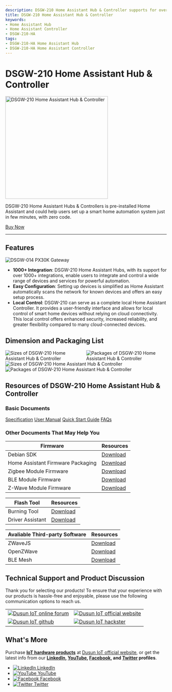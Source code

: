 ```yaml
---
description: DSGW-210 Home Assistant Hub & Controller supports for over 1000+ device and service integrations, and can be used as a local hub controller. Its operation is simplified by just automatically scanning the network for known devices and offers an easy setup process.
title: DSGW-210 Home Assistant Hub & Controller  
keywords:
- Home Assistant Hub
- Home Assistant Controller
- DSGW-210-HA
tags:
- DSGW-210-HA Home Assistant Hub
- DSGW-210-HA Home Assistant Controller
---
```

<link rel='stylesheet'  href='../../../src/css/custom.css' />

# DSGW-210 Home Assistant Hub & Controller  

<div style={{ display: 'flex', justifyContent: 'center' }}>
  <img src="https://www.dusuniot.com/wp-content/uploads/2023/07/DSGW-210-F-1.jpg.webp" alt="DSGW-210 Home Assistant Hub & Controller" width="320" height="320" style={{ marginBottom: '20px' }} />
</div>

DSGW-210 Home Assistant Hubs & Controllers is pre-installed Home Assistant and could help users set up a smart home automation system just in few minutes, with zero code. 

<div style={{ display: 'flex', justifyContent: 'center' }}>
  <a href="https://www.dusuniot.com/product/dsgw-210-home-assistant-zigbee-gateway/" style={{ display: 'inline-block', backgroundColor: '#F6940B', color: '#ffffff', padding: '10px 20px', textDecoration: 'none', borderRadius: '4px' }}>Buy Now</a>
</div>

***

## Features  

<div style={{ textAlign: 'center' }}>
    <img src="https://www.dusuniot.com/wp-content/uploads/2023/10/dsgw-210-home-assistant-hub-controller.jpg" alt="DSGW-014 PX30K Gateway" />
</div>

- **1000+ Integration**: DSGW-210 Home Assistant Hubs, with its support for over 1000+ integrations, enable users to integrate and control a wide range of devices and services for powerful automation.
- **Easy Configuration**: Setting up devices is simplified as Home Assistant automatically scans the network for known devices and offers an easy setup process.  
- **Local Control**: DSGW-210 can serve as a complete local Home Assistant Controller. It provides a user-friendly interface and allows for local control of smart home devices without relying on cloud connectivity. This local control offers enhanced security, increased reliability, and greater flexibility compared to many cloud-connected devices.   

## Dimension and Packaging List  
<div style="display: flex; justify-content: center;">
  <img src="https://www.dusuniot.com/wp-content/uploads/2022/07/dsgw-210-Dimension-1024x429.png.webp" alt="Sizes of DSGW-210 Home Assistant Hub & Controller" style="max-width: 50%; height: auto; margin-right: 10px;">
  <img src="https://www.dusuniot.com/wp-content/uploads/2023/03/Package-List.jpg.webp" alt="Packages of DSGW-210 Home Assistant Hub & Controller" style="max-width: 50%; height: auto; margin-left: 10px;">
</div>

<div style={{ display: 'flex', justifyContent: 'center' }}>
  <img src="https://www.dusuniot.com/wp-content/uploads/2022/07/dsgw-210-Dimension-1024x429.png.webp" alt="Sizes of DSGW-210 Home Assistant Hub & Controller" style={{ maxWidth: '50%', height: 'auto', marginRight: '10px' }} />
  <img src="https://www.dusuniot.com/wp-content/uploads/2023/03/Package-List.jpg.webp" alt="Packages of DSGW-210 Home Assistant Hub & Controller" style={{ maxWidth: '50%', height: 'auto', marginLeft: '10px' }} />
</div>

## Resources of DSGW-210 Home Assistant Hub & Controller  
### Basic Documents  

<div class="custom-links">
  <a href="https://wiki.dusuniot.com/iot_gateway_with_applications/dsgw-210-rk3328-home-assistant-gateway/specification">Specification</a>
  <a href="https://wiki.dusuniot.com/iot_gateway_with_applications/dsgw-210-rk3328-home-assistant-gateway/user-manual">User Manual</a>
  <a href="https://wiki.dusuniot.com/iot_gateway_with_applications/dsgw-210-rk3328-home-assistant-gateway/quick-start-guide">Quick Start Guide</a>
  <a href="https://wiki.dusuniot.com/iot_gateway_with_applications/dsgw-210-rk3328-home-assistant-gateway/faqs">FAQs</a> 
</div>

### Other Documents That May Help You  

| Firmware | Resources |
|-----|-----|
| Debian SDK | [Download](https://drive.google.com/file/d/1i_vDZ-LLWvsb8IMXVAE1BYTFEv45zVBv/view) |
| Home Assistant Firmware Packaging | [Download](https://drive.google.com/file/d/120EuYzV5KRkGzUSaiy6nyKQRkC7vbRSS/view) |
| Zigbee Module Firmware | [Download](https://drive.google.com/file/d/1lmIFIYppSJ8uiRqA888cGk-qe9TmoZ2E/view) |
| BLE Module Firmware | [Download](https://drive.google.com/file/d/1JiRo2E_f69qSJYt5pVg2wmm3R0pCgBEp/view) |
| Z-Wave Module Firmware | [Download](https://drive.google.com/file/d/1pgRD1HGzs7i4HddnRKersce7xTfSrBY_/view) |
 
| Flash Tool | Resources |
|-----|-----|
| Burning Tool | [Download](https://drive.google.com/file/d/1CYM9ey8GB-ZnZ-rpbUxq7TCjShNKgawO/view) |
| Driver Assistant | [Download](https://drive.google.com/file/d/1CH0o4f-HvvJwYiH-Ub2Da42_sEMWCasm/view) |

| Avaliable Third-party Software | Resources |
|-----|-----|
| ZWaveJS | [Download](https://drive.google.com/file/d/159EgS0lq78NnbQwnS400cyCKoQrofbGk/view) |
| OpenZWave | [Download](https://drive.google.com/file/d/1qD8t4uYPQ3-wVSHexO_gPP2ym0ecmEgU/view) |
| BLE Mesh | [Download](https://drive.google.com/file/d/1E2yj3nAXX-UQE3a7SHAYkAD2H-Gk8114/view) |

## Technical Support and Product Discussion

Thank you for selecting our products! To ensure that your experience with our products is hassle-free and enjoyable, please use the following communication options to reach us.   

<table>
  <tr>
    <td>
      <a href="https://community.dusuniot.com/"><img src="https://www.dusuniot.com/wp-content/uploads/2023/10/dusun-iot-online-forum.png" alt="Dusun IoT online forum" style={{ maxWidth: '100%', height: 'auto' }}/></a>
    </td>
    <td>
      <a href="https://www.dusuniot.com/"><img src="https://www.dusuniot.com/wp-content/uploads/2023/10/dusun-iot-official-website.png" alt="Dusun IoT official website" style={{ maxWidth: '100%', height: 'auto' }}/></a>
    </td>
  </tr>
  <tr>
    <td>
      <a href="https://github.com/dusun001/wiki"><img src="https://www.dusuniot.com/wp-content/uploads/2023/10/dusun-iot-github.png" alt="Dusun IoT github" style={{ maxWidth: '100%', height: 'auto' }}/></a>
    </td>
    <td>
      <a href="https://www.hackster.io/dusun-iot/"><img src="https://www.dusuniot.com/wp-content/uploads/2023/10/dusun-iot-hackster.png" alt="Dusun IoT hackster" style={{ maxWidth: '100%', height: 'auto' }}/></a>
    </td>
  </tr>
</table>

## What's More
Purchase **[IoT hardware products](https://www.dusuniot.com/shop/)** at [Dusun IoT official website](https://www.dusuniot.com/), or get the latest info from our **[LinkedIn](https://www.linkedin.com/company/dusun-electron-ltd/), [YouTube](https://www.youtube.com/channel/UCyb4PpqVgvKgC9KpkByZaaQ), [Facebook](https://www.facebook.com/DUSUN-IoT-101398069457701), and [Twitter](https://twitter.com/Dusunelectron) profiles**. 

<ul class="social-media-list">
  <li class="social-media-list-item">
    <a href="https://www.linkedin.com/company/dusun-electron-ltd/">
      <img src="https://www.dusuniot.com/wp-content/uploads/2023/10/dusun-iot-linkedin.png" alt="LinkedIn"/>
      LinkedIn
    </a>
  </li>
  <li class="social-media-list-item">
    <a href="https://www.youtube.com/channel/UCyb4PpqVgvKgC9KpkByZaaQ">
      <img src="https://www.dusuniot.com/wp-content/uploads/2023/10/dusun-iot-youtube.png" alt="YouTube"/>
      YouTube
    </a>
  </li>
  <li class="social-media-list-item">
    <a href="https://www.facebook.com/DUSUN-IoT-101398069457701">
      <img src="https://www.dusuniot.com/wp-content/uploads/2023/10/dusun-iot-facebook.png" alt="Facebook"/>
      Facebook
    </a>
  </li>
  <li class="social-media-list-item">
    <a href="https://twitter.com/Dusunelectron">
      <img src="https://www.dusuniot.com/wp-content/uploads/2023/10/dusun-iot-twitter.png" alt="Twitter"/>
      Twitter
    </a>
  </li>
</ul>